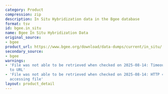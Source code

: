 ```yaml
---
category: Product
compression: zip
description: In Situ Hybridization data in the Bgee database
format: tsv
id: bgee.in_situ
name: Bgee In Situ Hybridization Data
original_source:
- bgee
product_url: https://www.bgee.org/download/data-dumps/current/in_situ/
secondary_source:
- bgee
warnings:
- 'File was not able to be retrieved when checked on 2025-08-14: Timeout connecting
  to URL'
- 'File was not able to be retrieved when checked on 2025-08-14: HTTP 404 error when
  accessing file'
layout: product_detail
---
```

